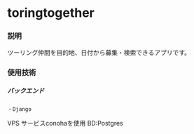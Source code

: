 # toringtogether
### 説明
ツーリング仲間を目的地、日付から募集・検索できるアプリです。

### 使用技術
##### バックエンド
    ・Django
 VPS サービスconohaを使用
 BD:Postgres
    
